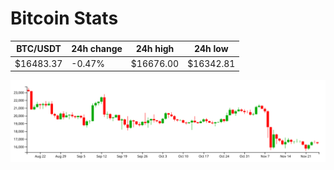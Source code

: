 # Bitcoin Stats

BTC/USDT|24h change|24h high|24h low|
|---|---|---|---|
|$16483.37|-0.47%|$16676.00|$16342.81|

<img src="./chart.svg">
